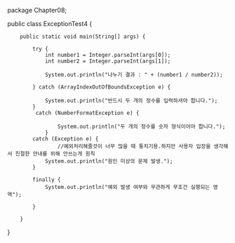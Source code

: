 package Chapter08;

public class ExceptionTest4 {


		public static void main(String[] args) {
			
			try {
				int number1 = Integer.parseInt(args[0]);
				int number2 = Integer.parseInt(args[1]);
				
				System.out.println("나누기 결과 : " + (number1 / number2));
				
			} catch (ArrayIndexOutOfBoundsException e) {

				System.out.println("반드시 두 개의 정수를 입력하셔야 합니다.");
			}
			 catch (NumberFormatException e) {

					System.out.println("두 개의 정수를 숫자 형식이어야 합니다.");
				}
			catch (Exception e) {
					//예외처리해줄것이 너무 많을 때 퉁치기용.하지만 사용자 입장을 생각해서 친절한 안내를 위해 안쓰는게 원칙
				System.out.println("원인 미상의 문제 발생.");
			}
			
			finally {
				System.out.println("예외 발생 여부와 무관하게 무조건 실행되는 영역");
				
			}
			
		}

}
